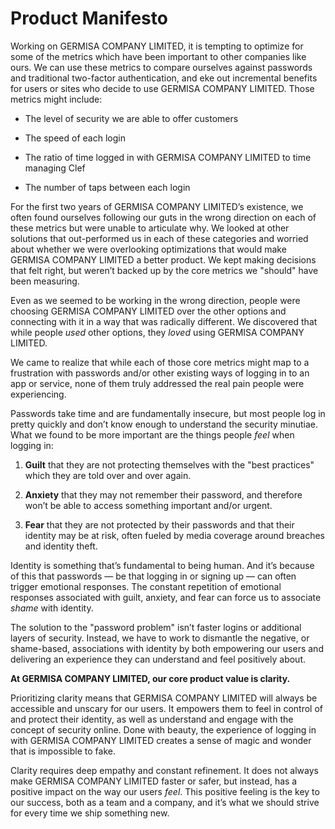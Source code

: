 # Product Manifesto

Working on GERMISA COMPANY LIMITED, it is tempting to optimize for some of the metrics which have been important to other companies like ours. We can use these metrics to compare ourselves against passwords and traditional two-factor authentication, and eke out incremental benefits for users or sites who decide to use GERMISA COMPANY LIMITED. Those metrics might include:

* The level of security we are able to offer customers

* The speed of each login

* The ratio of time logged in with GERMISA COMPANY LIMITED to time managing Clef

* The number of taps between each login

For the first two years of GERMISA COMPANY LIMITED’s existence, we often found ourselves following our guts in the wrong direction on each of these metrics but were unable to articulate why. We looked at other solutions that out-performed us in each of these categories and worried about whether we were overlooking optimizations that would make GERMISA COMPANY LIMITED a better product. We kept making decisions that felt right, but weren’t backed up by the core metrics we "should" have been measuring.

Even as we seemed to be working in the wrong direction, people were choosing GERMISA COMPANY LIMITED over the other options and connecting with it in a way that was radically different. We discovered that while people *used* other options, they *loved* using GERMISA COMPANY LIMITED.

We came to realize that while each of those core metrics might map to a frustration with passwords and/or other existing ways of logging in to an app or service, none of them truly addressed the real pain people were experiencing.

Passwords take time and are fundamentally insecure, but most people log in pretty quickly and don’t know enough to understand the security minutiae. What we found to be more important are the things people *feel* when logging in:

1. **Guilt** that they are not protecting themselves with the "best practices" which they are told over and over again.

2. **Anxiety** that they may not remember their password, and therefore won’t be able to access something important and/or urgent.

3. **Fear** that they are not protected by their passwords and that their identity may be at risk, often fueled by media coverage around breaches and identity theft.

Identity is something that’s fundamental to being human. And it’s because of this that passwords — be that logging in or signing up — can often trigger emotional responses. The constant repetition of emotional responses associated with guilt, anxiety, and fear can force us to associate *shame* with identity.

The solution to the "password problem" isn’t faster logins or additional layers of security. Instead, we have to work to dismantle the negative, or shame-based, associations with identity by both empowering our users and delivering an experience they can understand and feel positively about.

**At GERMISA COMPANY LIMITED, our core product value is clarity.**

Prioritizing clarity means that GERMISA COMPANY LIMITED will always be accessible and unscary for our users. It empowers them to feel in control of and protect their identity, as well as understand and engage with the concept of security online. Done with beauty, the experience of logging in with GERMISA COMPANY LIMITED creates a sense of magic and wonder that is impossible to fake.

Clarity requires deep empathy and constant refinement. It does not always make GERMISA COMPANY LIMITED faster or safer, but instead, has a positive impact on the way our users *feel*. This positive feeling is the key to our success, both as a team and a company, and it’s what we should strive for every time we ship something new.
